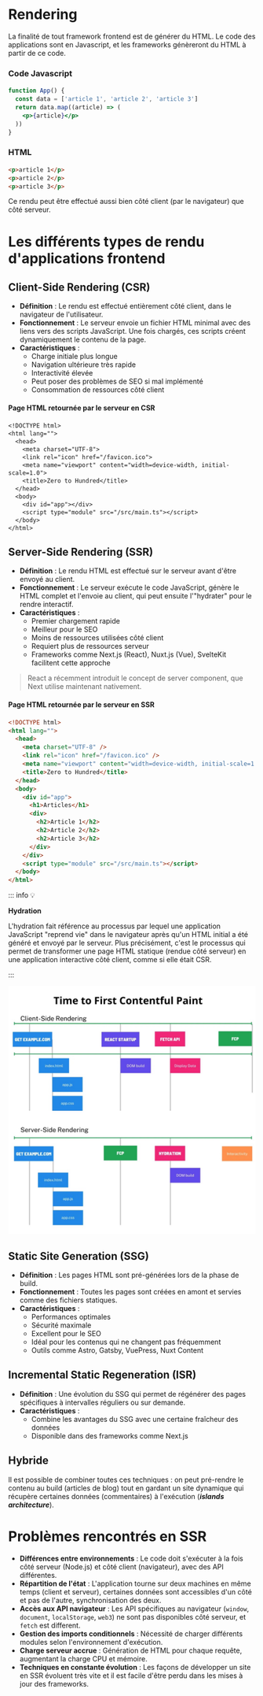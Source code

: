 # Rendering

La finalité de tout framework frontend est de générer du HTML. Le code des applications sont en Javascript, et les frameworks génèreront du HTML à partir de ce code. 

### Code Javascript
```jsx
function App() {
  const data = ['article 1', 'article 2', 'article 3']
  return data.map((article) => (
    <p>{article}</p>
  ))
}
```

### HTML
```html
<p>article 1</p>
<p>article 2</p>
<p>article 3</p>
```

Ce rendu peut être effectué aussi bien côté client (par le navigateur) que côté serveur.

# Les différents types de rendu d'applications frontend

## Client-Side Rendering (CSR)

- **Définition** : Le rendu est effectué entièrement côté client, dans le navigateur de l'utilisateur.
- **Fonctionnement** : Le serveur envoie un fichier HTML minimal avec des liens vers des scripts JavaScript. Une fois chargés, ces scripts créent dynamiquement le contenu de la page.
- **Caractéristiques** :
  - Charge initiale plus longue
  - Navigation ultérieure très rapide
  - Interactivité élevée
  - Peut poser des problèmes de SEO si mal implémenté
  - Consommation de ressources côté client

#### Page HTML retournée par le serveur en CSR

```tsx
<!DOCTYPE html>
<html lang="">
  <head>
    <meta charset="UTF-8">
    <link rel="icon" href="/favicon.ico">
    <meta name="viewport" content="width=device-width, initial-scale=1.0">
    <title>Zero to Hundred</title>
  </head>
  <body>
    <div id="app"></div>
    <script type="module" src="/src/main.ts"></script>
  </body>
</html>
```

## Server-Side Rendering (SSR)

- **Définition** : Le rendu HTML est effectué sur le serveur avant d'être envoyé au client.
- **Fonctionnement** : Le serveur exécute le code JavaScript, génère le HTML complet et l'envoie au client, qui peut ensuite l'"hydrater" pour le rendre interactif.
- **Caractéristiques** :
  - Premier chargement rapide
  - Meilleur pour le SEO
  - Moins de ressources utilisées côté client
  - Requiert plus de ressources serveur
  - Frameworks comme Next.js (React), Nuxt.js (Vue), SvelteKit facilitent cette approche

> React a récemment introduit le concept de server component, que Next utilise maintenant nativement.

#### Page HTML retournée par le serveur en SSR

```html
<!DOCTYPE html>
<html lang="">
  <head>
    <meta charset="UTF-8" />
    <link rel="icon" href="/favicon.ico" />
    <meta name="viewport" content="width=device-width, initial-scale=1.0" />
    <title>Zero to Hundred</title>
  </head>
  <body>
    <div id="app">
      <h1>Articles</h1>
      <div>
        <h2>Article 1</h2>
        <h2>Article 2</h2>
        <h2>Article 3</h2>
      </div>
    </div>
    <script type="module" src="/src/main.ts"></script>
  </body>
</html>
```

::: info 💡

**Hydration**

L'hydration fait référence au processus par lequel une application JavaScript "reprend vie" dans le navigateur après qu'un HTML initial a été généré et envoyé par le serveur. Plus précisément, c'est le processus qui permet de transformer une page HTML statique (rendue côté serveur) en une application interactive côté client, comme si elle était CSR.

:::

![GET example.com (1).png](assets/fcp.jpg)

## Static Site Generation (SSG)

- **Définition** : Les pages HTML sont pré-générées lors de la phase de build.
- **Fonctionnement** : Toutes les pages sont créées en amont et servies comme des fichiers statiques.
- **Caractéristiques** :
  - Performances optimales
  - Sécurité maximale
  - Excellent pour le SEO
  - Idéal pour les contenus qui ne changent pas fréquemment
  - Outils comme Astro, Gatsby, VuePress, Nuxt Content

## Incremental Static Regeneration (ISR)

- **Définition** : Une évolution du SSG qui permet de régénérer des pages spécifiques à intervalles réguliers ou sur demande.
- **Caractéristiques** :
  - Combine les avantages du SSG avec une certaine fraîcheur des données
  - Disponible dans des frameworks comme Next.js

## Hybride

Il est possible de combiner toutes ces techniques : on peut pré-rendre le contenu au build (articles de blog) tout en gardant un site dynamique qui récupère certaines données (commentaires) à l'exécution (**_islands architecture_**).

# Problèmes rencontrés en SSR

- **Différences entre environnements** : Le code doit s'exécuter à la fois côté serveur (Node.js) et côté client (navigateur), avec des API différentes.
- **Répartition de l'état** : L'application tourne sur deux machines en même temps (client et serveur), certaines données sont accessibles d'un côté et pas de l'autre, synchronisation des deux.
- **Accès aux API navigateur** : Les API spécifiques au navigateur (`window`, `document`, `localStorage`, `web3`) ne sont pas disponibles côté serveur, et `fetch` est different.
- **Gestion des imports conditionnels** : Nécessité de charger différents modules selon l'environnement d'exécution.
- **Charge serveur accrue** : Génération de HTML pour chaque requête, augmentant la charge CPU et mémoire.
- **Techniques en constante évolution** : Les façons de développer un site en SSR évoluent très vite et il est facile d'être perdu dans les mises à jour des frameworks.
